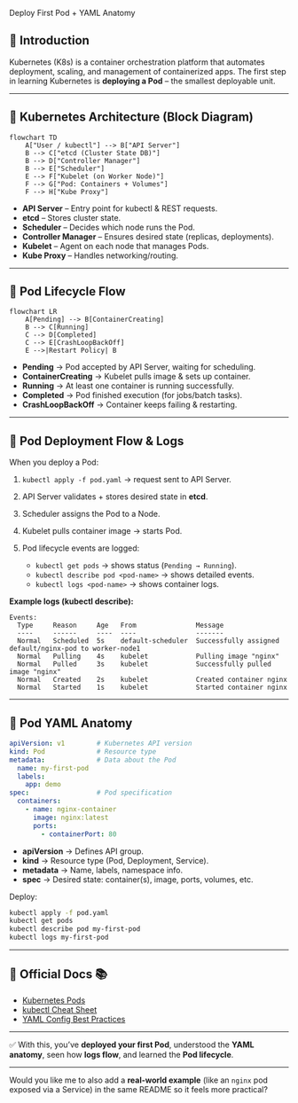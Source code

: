  Deploy First Pod + YAML Anatomy 

## 📌 Introduction

Kubernetes (K8s) is a container orchestration platform that automates deployment, scaling, and management of containerized apps.
The first step in learning Kubernetes is **deploying a Pod** – the smallest deployable unit.

---

## 🔹 Kubernetes Architecture (Block Diagram)
```mermaid
flowchart TD
    A["User / kubectl"] --> B["API Server"]
    B --> C["etcd (Cluster State DB)"]
    B --> D["Controller Manager"]
    B --> E["Scheduler"]
    E --> F["Kubelet (on Worker Node)"]
    F --> G["Pod: Containers + Volumes"]
    F --> H["Kube Proxy"]
```


* **API Server** – Entry point for kubectl & REST requests.
* **etcd** – Stores cluster state.
* **Scheduler** – Decides which node runs the Pod.
* **Controller Manager** – Ensures desired state (replicas, deployments).
* **Kubelet** – Agent on each node that manages Pods.
* **Kube Proxy** – Handles networking/routing.

---

## 🔹 Pod Lifecycle Flow

```mermaid
flowchart LR
    A[Pending] --> B[ContainerCreating]
    B --> C[Running]
    C --> D[Completed]
    C --> E[CrashLoopBackOff]
    E -->|Restart Policy| B
```

* **Pending** → Pod accepted by API Server, waiting for scheduling.
* **ContainerCreating** → Kubelet pulls image & sets up container.
* **Running** → At least one container is running successfully.
* **Completed** → Pod finished execution (for jobs/batch tasks).
* **CrashLoopBackOff** → Container keeps failing & restarting.

---

## 🔹 Pod Deployment Flow & Logs

When you deploy a Pod:

1. `kubectl apply -f pod.yaml` → request sent to API Server.
2. API Server validates + stores desired state in **etcd**.
3. Scheduler assigns the Pod to a Node.
4. Kubelet pulls container image → starts Pod.
5. Pod lifecycle events are logged:

   * `kubectl get pods` → shows status (`Pending → Running`).
   * `kubectl describe pod <pod-name>` → shows detailed events.
   * `kubectl logs <pod-name>` → shows container logs.

**Example logs (kubectl describe):**

```
Events:
  Type     Reason     Age   From               Message
  ----     ------     ----  ----               -------
  Normal   Scheduled  5s    default-scheduler  Successfully assigned default/nginx-pod to worker-node1
  Normal   Pulling    4s    kubelet            Pulling image "nginx"
  Normal   Pulled     3s    kubelet            Successfully pulled image "nginx"
  Normal   Created    2s    kubelet            Created container nginx
  Normal   Started    1s    kubelet            Started container nginx
```

---

## 🔹 Pod YAML Anatomy

```yaml
apiVersion: v1        # Kubernetes API version
kind: Pod             # Resource type
metadata:             # Data about the Pod
  name: my-first-pod
  labels:
    app: demo
spec:                 # Pod specification
  containers:
    - name: nginx-container
      image: nginx:latest
      ports:
        - containerPort: 80
```

* **apiVersion** → Defines API group.
* **kind** → Resource type (Pod, Deployment, Service).
* **metadata** → Name, labels, namespace info.
* **spec** → Desired state: container(s), image, ports, volumes, etc.

Deploy:

```bash
kubectl apply -f pod.yaml
kubectl get pods
kubectl describe pod my-first-pod
kubectl logs my-first-pod
```

---

## 🔹 Official Docs 📚

* [Kubernetes Pods](https://kubernetes.io/docs/concepts/workloads/pods/)
* [kubectl Cheat Sheet](https://kubernetes.io/docs/reference/kubectl/cheatsheet/)
* [YAML Config Best Practices](https://kubernetes.io/docs/concepts/configuration/overview/)

---

✅ With this, you’ve **deployed your first Pod**, understood the **YAML anatomy**, seen how **logs flow**, and learned the **Pod lifecycle**.

---

Would you like me to also add a **real-world example** (like an `nginx` pod exposed via a Service) in the same README so it feels more practical?
